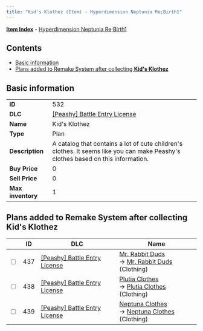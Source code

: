 ```yaml
---
title: "Kid's Klothez (Item) - Hyperdimension Neptunia Re;Birth1"
---
```


[**Item Index**](/neptunia/rb1/item/index.html) - [Hyperdimension Neptunia Re;Birth1](/neptunia/rb1)

## Contents

- [Basic information](#basic-information)
- [Plans added to Remake System after collecting **Kid's Klothez**](#plans-added-to-remake-system-after-collecting-kids-klothez)

## Basic information

|   |   |
| -- | -- |
| **ID** | 532 |
| **DLC** | [[Peashy] Battle Entry License](/neptunia/rb1/dlc/8-peashy.html) |
| **Name** | Kid's Klothez |
| **Type** | Plan |
| **Description** | A catalog that contains a lot of cute children's clothes. It seems like you can make Peashy's clothes based on this information. |
| **Buy Price** | 0 |
| **Sell Price** | 0 |
| **Max inventory** | 1 |

## Plans added to Remake System after collecting **Kid's Klothez**

|    | ID | DLC | Name |
| -- | -- | --- | ---- |
| <input type="checkbox" id="rb1-remake-8-437" class="trackbox" /> | 437 | [[Peashy] Battle Entry License](/neptunia/rb1/dlc/8-peashy.html) | [Mr. Rabbit Duds](/neptunia/rb1/remake/8-437-mr-rabbit-duds.html)<br />→ [Mr. Rabbit Duds](/neptunia/rb1/item/8-2878-mr-rabbit-duds.html) (Clothing) |
| <input type="checkbox" id="rb1-remake-8-438" class="trackbox" /> | 438 | [[Peashy] Battle Entry License](/neptunia/rb1/dlc/8-peashy.html) | [Plutia Clothes](/neptunia/rb1/remake/8-438-plutia-clothes.html)<br />→ [Plutia Clothes](/neptunia/rb1/item/8-2879-plutia-clothes.html) (Clothing) |
| <input type="checkbox" id="rb1-remake-8-439" class="trackbox" /> | 439 | [[Peashy] Battle Entry License](/neptunia/rb1/dlc/8-peashy.html) | [Neptuna Clothes](/neptunia/rb1/remake/8-439-neptuna-clothes.html)<br />→ [Neptuna Clothes](/neptunia/rb1/item/8-2880-neptuna-clothes.html) (Clothing) |